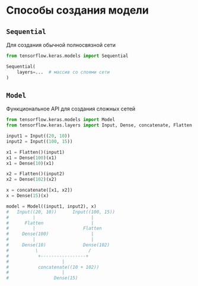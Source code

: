 # Способы создания модели

## `Sequential`
Для создания обычной полносвязной сети

```python
from tensorflow.keras.models import Sequential

Sequential(
    layers=...  # массив со слоями сети
)
```

## `Model`
Функциональное API для создания сложных сетей
```python
from tensorflow.keras.models import Model
from tensorflow.keras.layers import Input, Dense, concatenate, Flatten

input1 = Input((20, 10))
input2 = Input((100, 15))

x1 = Flatten()(input1)
x1 = Dense(100)(x1)
x1 = Dense(10)(x1)

x2 = Flatten()(input2)
x2 = Dense(102)(x2)

x = concatenate([x1, x2])
x = Dense(15)(x)

model = Model((input1, input2), x)
#   Input((20, 10))      Input((100, 15))
#         |                     |
#      Flatten                  |               
#         |                  Flatten  
#     Dense(100)                |   
#         |                     |
#     Dense(10)              Dense(102)
#          \                   /
#           +-----------------+   
#                    |
#           concatenate((10 + 102))
#                    |
#                 Dense(15)
```
